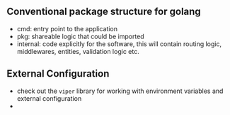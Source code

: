 ## Conventional package structure for golang 
- cmd: entry point to the application 
- pkg: shareable logic that could be imported 
- internal: code explicitly for the software, this will contain routing logic, middlewares, entities, validation logic etc. 


## External Configuration 
- check out the `viper` library for working with environment variables and external configuration 
- 